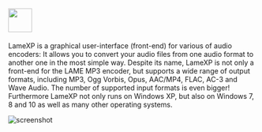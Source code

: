 # <img src="https://cdn.rawgit.com/majkinetor/chocolatey/master/lamexp/icon.png" width="48" height="48"/> [](https://chocolatey.org/packages/lamexp)


LameXP is a graphical user-interface (front-end) for various of audio encoders: It allows you to convert your audio files from one audio format to another one in the most simple way. Despite its name, LameXP is not only a front-end for the LAME MP3 encoder, but supports a wide range of output formats, including MP3, Ogg Vorbis, Opus, AAC/MP4, FLAC, AC-3 and Wave Audio. The number of supported input formats is even bigger! Furthermore LameXP not only runs on Windows XP, but also on Windows 7, 8 and 10 as well as many other operating systems.

![screenshot](https://cdn.rawgit.com/majkinetor/chocolatey/master/lamexp/screenshot.png)
